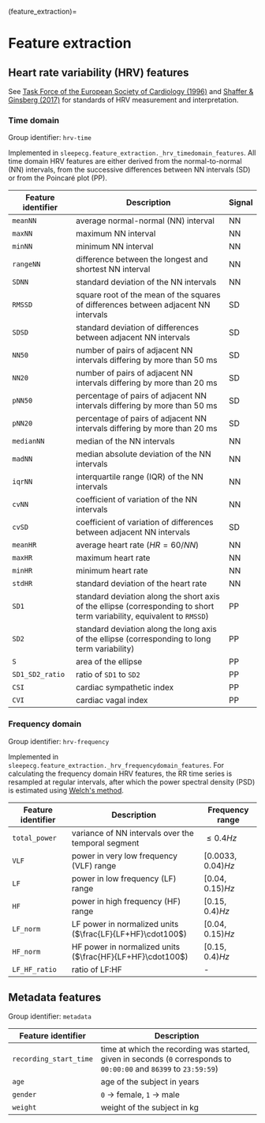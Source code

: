 (feature_extraction)=
# Feature extraction

## Heart rate variability (HRV) features
See [Task Force of the European Society of Cardiology (1996)](https://doi.org/10.1161/01.CIR.93.5.1043) and [Shaffer & Ginsberg (2017)](https://doi.org/10.3389/fpubh.2017.00258) for standards of HRV measurement and interpretation.
### Time domain
Group identifier: `hrv-time`

Implemented in `sleepecg.feature_extraction._hrv_timedomain_features`.
All time domain HRV features are either derived from the normal-to-normal (NN) intervals, from the successive differences between NN intervals (SD) or from the Poincaré plot (PP).

|Feature identifier|Description|Signal|
|-|-|-|
|`meanNN`|average normal-normal (NN) interval|NN|
|`maxNN`|maximum NN interval|NN|
|`minNN`|minimum NN interval|NN|
|`rangeNN`|difference between the longest and shortest NN interval|NN|
|`SDNN`|standard deviation of the NN intervals|NN|
|`RMSSD`|square root of the mean of the squares of differences between adjacent NN intervals|SD|
|`SDSD`|standard deviation of differences between adjacent NN intervals|SD|
|`NN50`|number of pairs of adjacent NN intervals differing by more than 50 ms|SD|
|`NN20`|number of pairs of adjacent NN intervals differing by more than 20 ms|SD|
|`pNN50`|percentage of pairs of adjacent NN intervals differing by more than 50 ms|SD|
|`pNN20`|percentage of pairs of adjacent NN intervals differing by more than 20 ms|SD|
|`medianNN`|median of the NN intervals|NN|
|`madNN`|median absolute deviation of the NN intervals|NN|
|`iqrNN`|interquartile range (IQR) of the NN intervals|NN|
|`cvNN`|coefficient of variation of the NN intervals|NN|
|`cvSD`|coefficient of variation of differences between adjacent NN intervals|SD|
|`meanHR`|average heart rate ($HR=60/NN$)|NN|
|`maxHR`|maximum heart rate|NN|
|`minHR`|minimum heart rate|NN|
|`stdHR`|standard deviation of the heart rate|NN|
|`SD1`|standard deviation along the short axis of the ellipse (corresponding to short term variability, equivalent to `RMSSD`)|PP|
|`SD2`|standard deviation along the long axis of the ellipse (corresponding to long term variability)|PP|
|`S`|area of the ellipse|PP|
|`SD1_SD2_ratio`|ratio of `SD1` to `SD2`|PP|
|`CSI`|cardiac sympathetic index|PP|
|`CVI`|cardiac vagal index|PP|

### Frequency domain
Group identifier: `hrv-frequency`

Implemented in `sleepecg.feature_extraction._hrv_frequencydomain_features`.
For calculating the frequency domain HRV features, the RR time series is resampled at regular intervals, after which the power spectral density (PSD) is estimated using [Welch's method](https://en.wikipedia.org/wiki/Welch%27s_method).

|Feature identifier|Description|Frequency range|
|-|-|-|
|`total_power`|variance of NN intervals over the temporal segment|$\leq 0.4Hz$|
|`VLF`|power in very low frequency (VLF) range|$[0.0033,0.04)Hz$|
|`LF`|power in low frequency (LF) range|$[0.04,0.15)Hz$|
|`HF`|power in high frequency (HF) range|$[0.15,0.4)Hz$|
|`LF_norm`|LF power in normalized units ($\frac{LF}{LF+HF}\cdot100$)|$[0.04,0.15)Hz$|
|`HF_norm`|HF power in normalized units ($\frac{HF}{LF+HF}\cdot100$)|$[0.15,0.4)Hz$|
|`LF_HF_ratio`|ratio of LF:HF|-|


## Metadata features
Group identifier: `metadata`

|Feature identifier|Description|
|-|-|
|`recording_start_time`|time at which the recording was started, given in seconds (`0` corresponds to `00:00:00` and `86399` to `23:59:59`)|
|`age`|age of the subject in years|
|`gender`|`0` -> female, `1` -> male|
|`weight`|weight of the subject in kg|
